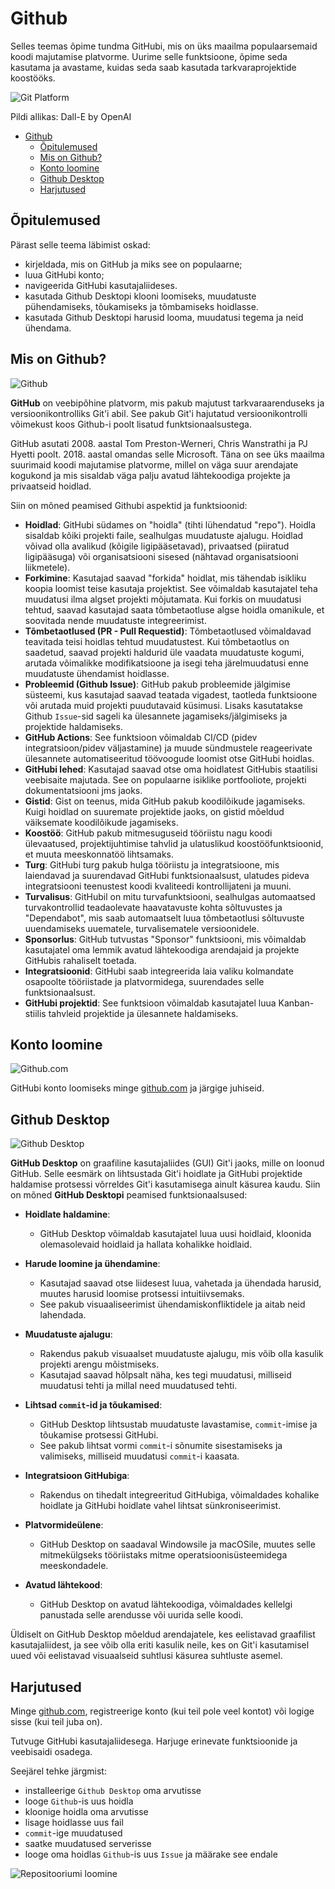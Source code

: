 # Github

Selles teemas õpime tundma GitHubi, mis on üks maailma populaarsemaid koodi majutamise platvorme. Uurime selle funktsioone, õpime seda kasutama ja avastame, kuidas seda saab kasutada tarkvaraprojektide koostööks.

![Git Platform](Git-Platform.webp)

Pildi allikas: Dall-E by OpenAI

- [Github](#github)
  - [Õpitulemused](#õpitulemused)
  - [Mis on Github?](#mis-on-github)
  - [Konto loomine](#konto-loomine)
  - [Github Desktop](#github-desktop)
  - [Harjutused](#harjutused)

## Õpitulemused

Pärast selle teema läbimist oskad:

- kirjeldada, mis on GitHub ja miks see on populaarne;
- luua GitHubi konto;
- navigeerida GitHubi kasutajaliideses.
- kasutada Github Desktopi klooni loomiseks, muudatuste pühendamiseks, tõukamiseks ja tõmbamiseks hoidlasse.
- kasutada Github Desktopi harusid looma, muudatusi tegema ja neid ühendama.

## Mis on Github?

![Github](Github.png)

**GitHub** on veebipõhine platvorm, mis pakub majutust tarkvaraarenduseks ja versioonikontrolliks Git'i abil. See pakub Git'i hajutatud versioonikontrolli võimekust koos Github-i poolt lisatud funktsionaalsustega.

GitHub asutati 2008. aastal Tom Preston-Werneri, Chris Wanstrathi ja PJ Hyetti poolt. 2018. aastal omandas selle Microsoft. Täna on see üks maailma suurimaid koodi majutamise platvorme, millel on väga suur arendajate kogukond ja mis sisaldab väga palju avatud lähtekoodiga projekte ja privaatseid hoidlad.

Siin on mõned peamised Githubi aspektid ja funktsioonid:

- **Hoidlad**: GitHubi südames on "hoidla" (tihti lühendatud "repo"). Hoidla sisaldab kõiki projekti faile, sealhulgas muudatuste ajalugu. Hoidlad võivad olla avalikud (kõigile ligipääsetavad), privaatsed (piiratud ligipääsuga) või organisatsiooni sisesed (nähtavad organisatsiooni liikmetele).
- **Forkimine**: Kasutajad saavad "forkida" hoidlat, mis tähendab isikliku koopia loomist teise kasutaja projektist. See võimaldab kasutajatel teha muudatusi ilma algset projekti mõjutamata. Kui forkis on muudatusi tehtud, saavad kasutajad saata tõmbetaotluse algse hoidla omanikule, et soovitada nende muudatuste integreerimist.
- **Tõmbetaotlused (PR - Pull Requestid)**: Tõmbetaotlused võimaldavad teavitada teisi hoidlas tehtud muudatustest. Kui tõmbetaotlus on saadetud, saavad projekti haldurid üle vaadata muudatuste kogumi, arutada võimalikke modifikatsioone ja isegi teha järelmuudatusi enne muudatuste ühendamist hoidlasse.
- **Probleemid (Github Issue)**: GitHub pakub probleemide jälgimise süsteemi, kus kasutajad saavad teatada vigadest, taotleda funktsioone või arutada muid projekti puudutavaid küsimusi. Lisaks kasutatakse Github `Issue`-sid sageli ka ülesannete jagamiseks/jälgimiseks ja projektide haldamiseks.	
- **GitHub Actions**: See funktsioon võimaldab CI/CD (pidev integratsioon/pidev väljastamine) ja muude sündmustele reageerivate ülesannete automatiseeritud töövoogude loomist otse GitHubi hoidlas.
- **GitHubi lehed**: Kasutajad saavad otse oma hoidlatest GitHubis staatilisi veebisaite majutada. See on populaarne isiklike portfooliote, projekti dokumentatsiooni jms jaoks.
- **Gistid**: Gist on teenus, mida GitHub pakub koodilõikude jagamiseks. Kuigi hoidlad on suuremate projektide jaoks, on gistid mõeldud väiksemate koodilõikude jagamiseks.
- **Koostöö**: GitHub pakub mitmesuguseid tööriistu nagu koodi ülevaatused, projektijuhtimise tahvlid ja ulatuslikud koostööfunktsioonid, et muuta meeskonnatöö lihtsamaks.
- **Turg**: GitHubi turg pakub hulga tööriistu ja integratsioone, mis laiendavad ja suurendavad GitHubi funktsionaalsust, ulatudes pideva integratsiooni teenustest koodi kvaliteedi kontrollijateni ja muuni.
- **Turvalisus**: GitHubil on mitu turvafunktsiooni, sealhulgas automaatsed turvakontrollid teadaolevate haavatavuste kohta sõltuvustes ja "Dependabot", mis saab automaatselt luua tõmbetaotlusi sõltuvuste uuendamiseks uuematele, turvalisematele versioonidele.
- **Sponsorlus**: GitHub tutvustas "Sponsor" funktsiooni, mis võimaldab kasutajatel oma lemmik avatud lähtekoodiga arendajaid ja projekte GitHubis rahaliselt toetada.
- **Integratsioonid**: GitHubi saab integreerida laia valiku kolmandate osapoolte tööriistade ja platvormidega, suurendades selle funktsionaalsust.
- **GitHubi projektid**: See funktsioon võimaldab kasutajatel luua Kanban-stiilis tahvleid projektide ja ülesannete haldamiseks.

## Konto loomine

![Github.com](Github-com.png)

GitHubi konto loomiseks minge [github.com](https://github.com/signup) ja järgige juhiseid.

## Github Desktop

![Github Desktop](Gtihub-Desktop.png)

**GitHub Desktop** on graafiline kasutajaliides (GUI) Git'i jaoks, mille on loonud GitHub. Selle eesmärk on lihtsustada Git'i hoidlate ja GitHubi projektide haldamise protsessi võrreldes Git'i kasutamisega ainult käsurea kaudu. Siin on mõned **GitHub Desktopi** peamised funktsionaalsused:

- **Hoidlate haldamine**:
  - GitHub Desktop võimaldab kasutajatel luua uusi hoidlaid, kloonida olemasolevaid hoidlaid ja hallata kohalikke hoidlaid.

- **Harude loomine ja ühendamine**:
  - Kasutajad saavad otse liidesest luua, vahetada ja ühendada harusid, muutes harusid loomise protsessi intuitiivsemaks.
  - See pakub visuaaliseerimist ühendamiskonfliktidele ja aitab neid lahendada.

- **Muudatuste ajalugu**:
  - Rakendus pakub visuaalset muudatuste ajalugu, mis võib olla kasulik projekti arengu mõistmiseks.
  - Kasutajad saavad hõlpsalt näha, kes tegi muudatusi, milliseid muudatusi tehti ja millal need muudatused tehti.

- **Lihtsad `commit`-id ja tõukamised**:
  - GitHub Desktop lihtsustab muudatuste lavastamise, `commit`-imise ja tõukamise protsessi GitHubi.
  - See pakub lihtsat vormi `commit`-i sõnumite sisestamiseks ja valimiseks, milliseid muudatusi `commit`-i kaasata.

- **Integratsioon GitHubiga**:
  - Rakendus on tihedalt integreeritud GitHubiga, võimaldades kohalike hoidlate ja GitHubi hoidlate vahel lihtsat sünkroniseerimist.

- **Platvormideülene**:
  - GitHub Desktop on saadaval Windowsile ja macOSile, muutes selle mitmekülgseks tööriistaks mitme operatsioonisüsteemidega meeskondadele.

- **Avatud lähtekood**:
  - GitHub Desktop on avatud lähtekoodiga, võimaldades kellelgi panustada selle arendusse või uurida selle koodi.

Üldiselt on GitHub Desktop mõeldud arendajatele, kes eelistavad graafilist kasutajaliidest, ja see võib olla eriti kasulik neile, kes on Git'i kasutamisel uued või eelistavad visuaalseid suhtlusi käsurea suhtluste asemel.

## Harjutused

Minge [github.com](https://www.github.com), registreerige konto (kui teil pole veel kontot) või logige sisse (kui teil juba on).

Tutvuge GitHubi kasutajaliidesega. Harjuge erinevate funktsioonide ja veebisaidi osadega.

Seejärel tehke järgmist:

- installeerige `Github Desktop` oma arvutisse
- looge `Github`-is uus hoidla
- kloonige hoidla oma arvutisse
- lisage hoidlasse uus fail
- `commit`-ige muudatused
- saatke muudatused serverisse
- looge oma hoidlas `Github`-is uus `Issue` ja määrake see endale

![Repositooriumi loomine](CreateRepository.gif)
